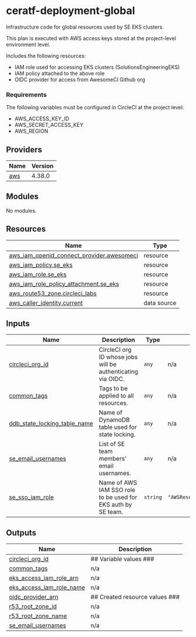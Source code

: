 # ceratf-deployment-global
Infrastructure code for global resources used by SE EKS clusters.

This plan is executed with AWS access keys stored at the project-level environment level.  

Includes the following resources:
* IAM role used for accessing EKS clusters (SolutionsEngineeringEKS)
* IAM policy attached to the above role
* OIDC provider for access from AwesomeCI Github org

### Requirements

The following variables must be configured in CircleCI at the project level:
- AWS_ACCESS_KEY_ID
- AWS_SECRET_ACCESS_KEY
- AWS_REGION


## Providers

| Name | Version |
|------|---------|
| <a name="provider_aws"></a> [aws](#provider\_aws) | 4.38.0 |

## Modules 

No modules.

## Resources

| Name | Type |
|------|------|
| [aws_iam_openid_connect_provider.awesomeci](https://registry.terraform.io/providers/hashicorp/aws/latest/docs/resources/iam_openid_connect_provider) | resource |
| [aws_iam_policy.se_eks](https://registry.terraform.io/providers/hashicorp/aws/latest/docs/resources/iam_policy) | resource |
| [aws_iam_role.se_eks](https://registry.terraform.io/providers/hashicorp/aws/latest/docs/resources/iam_role) | resource |
| [aws_iam_role_policy_attachment.se_eks](https://registry.terraform.io/providers/hashicorp/aws/latest/docs/resources/iam_role_policy_attachment) | resource |
| [aws_route53_zone.circleci_labs](https://registry.terraform.io/providers/hashicorp/aws/latest/docs/resources/route53_zone) | resource |
| [aws_caller_identity.current](https://registry.terraform.io/providers/hashicorp/aws/latest/docs/data-sources/caller_identity) | data source |

## Inputs

| Name | Description | Type | Default | Required |
|------|-------------|------|---------|:--------:|
| <a name="input_circleci_org_id"></a> [circleci\_org\_id](#input\_circleci\_org\_id) | CircleCI org ID whose jobs will be authenticating via OIDC. | `any` | n/a | yes |
| <a name="input_common_tags"></a> [common\_tags](#input\_common\_tags) | Tags to be applied to all resources. | `any` | n/a | yes |
| <a name="input_ddb_state_locking_table_name"></a> [ddb\_state\_locking\_table\_name](#input\_ddb\_state\_locking\_table\_name) | Name of DynamoDB table used for state locking. | `any` | n/a | yes |
| <a name="input_se_email_usernames"></a> [se\_email\_usernames](#input\_se\_email\_usernames) | List of SE team members' email usernames. | `any` | n/a | yes |
| <a name="input_se_sso_iam_role"></a> [se\_sso\_iam\_role](#input\_se\_sso\_iam\_role) | Name of AWS IAM SSO role to be used for EKS auth by SE team. | `string` | `"AWSReservedSSO_LimitedAdmin_bfe1dfbf15bdb9c9"` | no |

## Outputs

| Name | Description |
|------|-------------|
| <a name="output_circleci_org_id"></a> [circleci\_org\_id](#output\_circleci\_org\_id) | ## Variable values ### |
| <a name="output_common_tags"></a> [common\_tags](#output\_common\_tags) | n/a |
| <a name="output_eks_access_iam_role_arn"></a> [eks\_access\_iam\_role\_arn](#output\_eks\_access\_iam\_role\_arn) | n/a |
| <a name="output_eks_access_iam_role_name"></a> [eks\_access\_iam\_role\_name](#output\_eks\_access\_iam\_role\_name) | n/a |
| <a name="output_oidc_provider_arn"></a> [oidc\_provider\_arn](#output\_oidc\_provider\_arn) | ## Created resource values ### |
| <a name="output_r53_root_zone_id"></a> [r53\_root\_zone\_id](#output\_r53\_root\_zone\_id) | n/a |
| <a name="output_r53_root_zone_name"></a> [r53\_root\_zone\_name](#output\_r53\_root\_zone\_name) | n/a |
| <a name="output_se_email_usernames"></a> [se\_email\_usernames](#output\_se\_email\_usernames) | n/a |